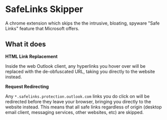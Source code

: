 # SafeLinks Skipper

A chrome extension which skips the the intrusive, bloating, spyware "Safe Links" feature that Microsoft offers.

## What it does

**HTML Link Replacement**

Inside the web Outlook client, any hyperlinks you hover over will be replaced with the de-obfuscated URL, taking you directly to the website instead.

**Request Redirecting**

Any `*.safelinks.protection.outlook.com` links you do click on will be redirected before they leave your browser, bringing you directly to the website instead. This means that all safe links regardless of origin (desktop email client, messaging services, other websites, etc) are skipped.
